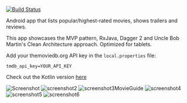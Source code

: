 #
[![Build Status](https://app.bitrise.io/app/e74daa103a89eb3f/status.svg?token=cNHddSJnkUmE_p7ZA9eruQ&branch=master)](https://app.bitrise.io/app/e74daa103a89eb3f)

Android app that lists popular/highest-rated movies, shows trailers and reviews.

This app showcases the MVP pattern, RxJava, Dagger 2 and Uncle Bob Martin's Clean Architecture approach.
Optimized for tablets.

Add your themoviedb.org API key in the `local.properties` file:
```
tmdb_api_key=YOUR_API_KEY
```

Check out the Kotlin version [here](https://github.com/esoxjem/MovieGuide-Kotlin)

![Screenshot](http://i.imgur.com/72PypXCm.png) 
![screenshot2](http://imgur.com/I96Eka6m.png)
![screenshot3](http://imgur.com/4qHZcejm.png)MovieGuide
![screenshot4](http://imgur.com/m7J8HzUm.png)
![screenshot5](http://imgur.com/PwtjZHKm.png)
![screenshot6](http://imgur.com/kNHjCXSm.png)
